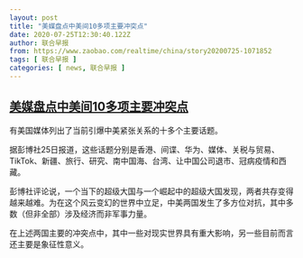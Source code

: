 ```yaml
---
layout: post
title: "美媒盘点中美间10多项主要冲突点"
date: 2020-07-25T12:30:40.122Z
author: 联合早报
from: https://www.zaobao.com/realtime/china/story20200725-1071852
tags: [ 联合早报 ]
categories: [ news, 联合早报 ]
---
```

<!--1595707860000-->
[美媒盘点中美间10多项主要冲突点](https://www.zaobao.com/realtime/china/story20200725-1071852)
------

<div>
<p>有美国媒体列出了当前引爆中美紧张关系的十多个主要话题。</p><p>据彭博社25日报道，这些话题分别是香港、间谍、华为、媒体、关税与贸易、TikTok、新疆、旅行、研究、南中国海、台湾、让中国公司退市、冠病疫情和西藏。</p><p>彭博社评论说，一个当下的超级大国与一个崛起中的超级大国发现，两者共存变得越来越难。为在这个风云变幻的世界中立足，中美两国发生了多方位对抗，其中多数（但非全部）涉及经济而非军事力量。</p><section id="imu"><div id="dfp-ad-imu1-wrapper" class="dfp-tag-wrapper"><div id="dfp-ad-imu1" class="dfp-tag-wrapper"></div></div></section><p>在上述两国主要的冲突点中，其中一些对现实世界具有重大影响，另一些目前而言还主要是象征性意义。</p><div id="innity-in-post"></div><div id="dfp-ad-midarticlespecial-wrapper" class="dfp-tag-wrapper"><div id="dfp-ad-midarticlespecial" class="dfp-tag-wrapper"></div></div>
</div>
